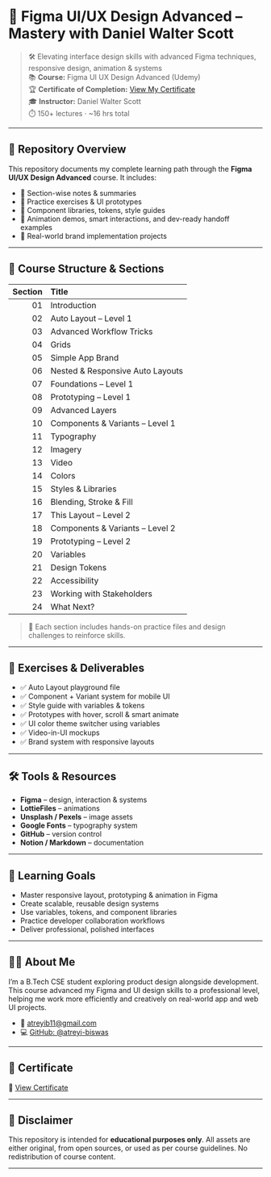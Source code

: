 # 🎨 Figma UI/UX Design Advanced – Mastery with Daniel Walter Scott

> 🛠️ Elevating interface design skills with advanced Figma techniques, responsive design, animation & systems  
> 📚 **Course:** Figma UI UX Design Advanced (Udemy)  
> 🏆 **Certificate of Completion:** [View My Certificate](https://www.udemy.com/certificate/XXXXXXXXXXXX/)  
> 🎓 **Instructor:** Daniel Walter Scott  
> ⏱️ 150+ lectures · ~16 hrs total

---

## 📁 Repository Overview

This repository documents my complete learning path through the **Figma UI/UX Design Advanced** course. It includes:

- 📄 Section-wise notes & summaries  
- 🧪 Practice exercises & UI prototypes  
- 🧩 Component libraries, tokens, style guides  
- 🎥 Animation demos, smart interactions, and dev-ready handoff examples  
- 🎨 Real-world brand implementation projects

---

## 🧩 Course Structure & Sections

| Section | Title |
|--------:|:------|
| 01 | Introduction |
| 02 | Auto Layout – Level 1 |
| 03 | Advanced Workflow Tricks |
| 04 | Grids |
| 05 | Simple App Brand |
| 06 | Nested & Responsive Auto Layouts |
| 07 | Foundations – Level 1 |
| 08 | Prototyping – Level 1 |
| 09 | Advanced Layers |
| 10 | Components & Variants – Level 1 |
| 11 | Typography |
| 12 | Imagery |
| 13 | Video |
| 14 | Colors |
| 15 | Styles & Libraries |
| 16 | Blending, Stroke & Fill |
| 17 | This Layout – Level 2 |
| 18 | Components & Variants – Level 2 |
| 19 | Prototyping – Level 2 |
| 20 | Variables |
| 21 | Design Tokens |
| 22 | Accessibility |
| 23 | Working with Stakeholders |
| 24 | What Next? |

> 🧠 Each section includes hands-on practice files and design challenges to reinforce skills.

---

## 🧪 Exercises & Deliverables

- ✅ Auto Layout playground file  
- ✅ Component + Variant system for mobile UI  
- ✅ Style guide with variables & tokens  
- ✅ Prototypes with hover, scroll & smart animate  
- ✅ UI color theme switcher using variables  
- ✅ Video-in-UI mockups  
- ✅ Brand system with responsive layouts

---

## 🛠 Tools & Resources

- **Figma** – design, interaction & systems  
- **LottieFiles** – animations  
- **Unsplash / Pexels** – image assets  
- **Google Fonts** – typography system  
- **GitHub** – version control  
- **Notion / Markdown** – documentation

---

## 🎯 Learning Goals

- Master responsive layout, prototyping & animation in Figma  
- Create scalable, reusable design systems  
- Use variables, tokens, and component libraries  
- Practice developer collaboration workflows  
- Deliver professional, polished interfaces

---

## 🙋‍♀️ About Me

I’m a B.Tech CSE student exploring product design alongside development. This course advanced my Figma and UI design skills to a professional level, helping me work more efficiently and creatively on real-world app and web UI projects.

- 📧 atreyib11@gmail.com  
- 💻 [GitHub: @atreyi-biswas](https://github.com/atreyi-biswas)

---

## 📝 Certificate

📜 [View Certificate](https://www.udemy.com/certificate/XXXXXXXXXXXX/)

---

## 🚨 Disclaimer

This repository is intended for **educational purposes only**. All assets are either original, from open sources, or used as per course guidelines. No redistribution of course content.

---

